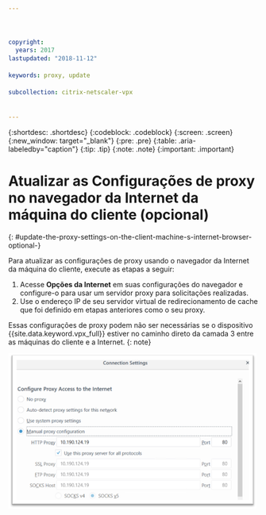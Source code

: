 ```yaml
---



copyright:
  years: 2017
lastupdated: "2018-11-12"

keywords: proxy, update

subcollection: citrix-netscaler-vpx


---
```


{:shortdesc: .shortdesc}
{:codeblock: .codeblock}
{:screen: .screen}
{:new_window: target="_blank"}
{:pre: .pre}
{:table: .aria-labeledby="caption"}
{:tip: .tip}
{:note: .note}
{:important: .important}

# Atualizar as Configurações de proxy no navegador da Internet da máquina do cliente (opcional)
{: #update-the-proxy-settings-on-the-client-machine-s-internet-browser-optional-}

Para atualizar as configurações de proxy usando o navegador da Internet da máquina do cliente, execute as etapas a seguir:

1. Acesse **Opções da Internet** em suas configurações do navegador e configure-o para usar um servidor proxy para solicitações realizadas.
2. Use o endereço IP de seu servidor virtual de redirecionamento de cache que foi definido em etapas anteriores como o seu proxy.

Essas configurações de proxy podem não ser necessárias se o dispositivo {{site.data.keyword.vpx_full}} estiver no caminho direto da camada 3 entre as máquinas do cliente e a Internet.
{: note}

<img src="images/fp17.png" alt="drawing" style="width: 500px;"/>
